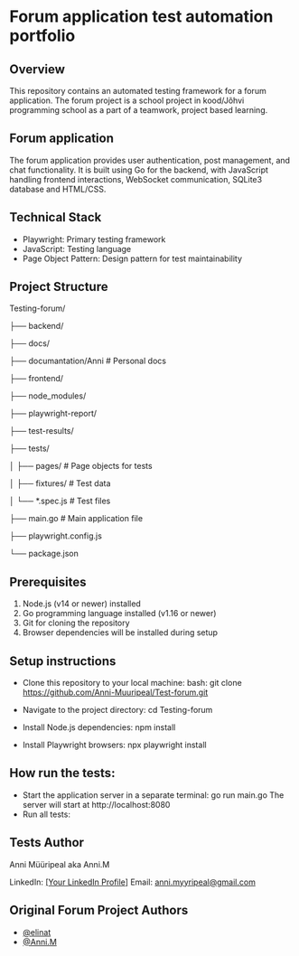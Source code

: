 # Forum application test automation portfolio

## Overview
This repository contains an automated testing framework for a forum application. The forum project is a school project in kood/Jõhvi programming school as a part of a teamwork, project based learning. 

## Forum application
The forum application provides user authentication, post management, and chat functionality. It is built using Go for the backend, with JavaScript handling frontend interactions, WebSocket communication, SQLite3 database and HTML/CSS.

## Technical Stack
- Playwright: Primary testing framework
- JavaScript: Testing language
- Page Object Pattern: Design pattern for test maintainability

## Project Structure
Testing-forum/

├── backend/

├── docs/

├── documantation/Anni # Personal docs

├── frontend/

├── node_modules/

├── playwright-report/

├── test-results/

├── tests/

│   ├── pages/        # Page objects for tests

│   ├── fixtures/     # Test data

│   └── *.spec.js     # Test files

├── main.go           # Main application file

├── playwright.config.js

└── package.json

## Prerequisites

1. Node.js (v14 or newer) installed
2. Go programming language installed (v1.16 or newer)
3. Git for cloning the repository
4. Browser dependencies will be installed during setup

## Setup instructions

- Clone this repository to your local machine:
bash:
git clone https://github.com/Anni-Muuripeal/Test-forum.git

- Navigate to the project directory:
cd Testing-forum

- Install Node.js dependencies:
npm install

- Install Playwright browsers:
npx playwright install



## How run the tests:
- Start the application server in a separate terminal:
go run main.go
The server will start at http://localhost:8080
- Run all tests:

## Tests Author
Anni Müüripeal aka Anni.M

LinkedIn: [\[Your LinkedIn Profile\]](https://www.linkedin.com/in/anni-muuripeal/)
Email: anni.myyripeal@gmail.com 

## Original Forum Project Authors
- [@elinat](https://01.kood.tech/git/elinat)
- [@Anni.M](https://01.kood.tech/git/Anni.M)

